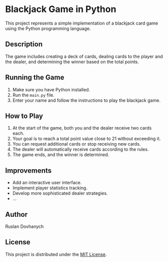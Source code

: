 # Blackjack Game in Python

This project represents a simple implementation of a blackjack card game using the Python programming language.

## Description

The game includes creating a deck of cards, dealing cards to the player and the dealer, and determining the winner based on the total points.

## Running the Game

1. Make sure you have Python installed.
2. Run the `main.py` file.
3. Enter your name and follow the instructions to play the blackjack game.

## How to Play

1. At the start of the game, both you and the dealer receive two cards each.
2. Your goal is to reach a total point value close to 21 without exceeding it.
3. You can request additional cards or stop receiving new cards.
4. The dealer will automatically receive cards according to the rules.
5. The game ends, and the winner is determined.

## Improvements

- Add an interactive user interface.
- Implement player statistics tracking.
- Develop more sophisticated dealer strategies.
- ...

## Author

Ruslan Dovhanych

## License

This project is distributed under the [MIT License](LICENSE).
